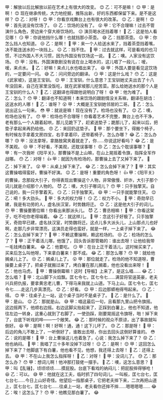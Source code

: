 甲：解放以后比解放以前在艺术上有很大的改变。 😊
乙：可不是嘛！ 😌
甲：是啊！ 😊
现在继承传统，大力地挖掘，推陈出新，好的东西都保留下来。是不是这样？ 😊
乙：对呀！ 😊
甲：你看京戏舞台上也有很大的改革。 😌
乙：是啊！ 😊
甲：首先说没有饮场了。 😒
乙：饮场的没有了。 😮
甲：它不合理嘛！过去不管演什么角色，旁边来个穿大褂饮场的。 😕
演员喝水还挡着哪！ 🤔
乙：这是怕人看见哪！ 😏
甲：你说他挡什么哪！也就挡那小茶壶。 😅
乙：挡那茶壶。 😑
甲：你怎么挡人也知道。 😒
乙：是啊！ 🤭
甲：来一个人给送水来了，挡着茶壶挡着嘴，决不能连送水的一块挡上。 😉
乙：挡不住。 😬
甲：过去就这样，可是看戏的也习惯，不过外国人不大习惯，因为外国没有饮场这一说。 🤔
乙：噢。人家没有这饮场。 😯
甲：没有。外国演歌剧没有说在台上喝水的，这儿唱了一段儿，：嗳，嗳，来点水。 🤨
乙：好嘛！来点儿水也唱出来了。 😆
甲：外国人要是看见这饮场的，一定要问一问。 😅
乙：问问旁边的翻译。 😏
甲：这是什么戏？ 😯
乙：这是《武家坡》，这是王宝钏。 😌
甲：王宝钏，什么意思？王宝钏她丈夫出去了十八年没回来，自己在家里没饭吃，就在武家坡那儿挖苦菜。那么给她送水的那个人是王宝钏的什么人？ 🤔
乙：这翻译也得跟他说明白了呀！ 😅
甲：他为难了。 😬
乙：怎么？ 😯
甲：翻译也不知道啊！本来饮场的跟剧情没关系嘛，翻译在胡诌：这送水的人哪！ 🥴
乙：谁呀？ 😲
甲：大概是王宝钏她邻居的二哥。 🤭
乙：怎么说出这么一句来。 😳
甲：就说是嘛！现在没有了。检场也没有了。 😌
乙：噢，检场也没有了。 😯
甲：检场也不合理呀！你看着艺术不完整，舞台上也不干净，老有那么一个人跟着起哄，那儿见跪下了，赶紧送垫子；跪那儿了，起来以后，把垫子拿起来再扔给他。 😠
乙：来回扔这垫子。 🤨
甲：那个要坐下，得搬个椅子，有时候左手拿着文房四宝，右手拿着印，还带着椅子，怎么办哪？ 😂
乙：怎么办哪？ 😓
甲：没法拿呀，拿胳肢窝夹着就走了，你……你说这好看吗？ 😂
乙：是不美观。 😒
甲：不好看，不美观，还耽误事哪！ 😠
乙：怎么个耽误事哪？ 🤔
甲：有一次我听《阳平关》，那曹操不是上山嘛，在山上晃摇着令旗，指挥全军作战哪。 😯
乙：对呀！ 👍
甲：就因为有检场的，那曹操上去了又掉下来了。 😬
乙：掉下来了。 😲
甲：从桌上掉下来了。 😂
乙：怎么会掉下来了？ 🤔
甲：其实这曹操唱得蛮好。曹操不好演。 😌
乙：是呀！重要的角色呀！ 👍
甲：《阳平关》的曹操，念那段大引子，你得表现出曹操这个人物，非常傲慢、奸诈，大引子那个词儿就是介绍那个人物的。 😈
乙：噢，大引子哪词儿？ 😯
甲：只手独擎天。自己说的，我一只手擎着天。 😏
乙：只手独擎天。 😄
甲：一只手就能擎住天。 😌
乙：嗬！多大劲头。 💪
甲：多大的权力呀！ 😏
乙：权力不小。 🤨
甲：奇勋早已建，我是有功劳的人，虚名扶汉室，时势魏将迁。 😊
乙：这是他大引子的词儿。 😯
甲：曹操要篡位嘛！你看出来那派头儿。 😈
乙：曹丞相嘛！ 🤨
甲：你看这架子，吃不吃你老得端着。 😂
乙：就这样儿。 🤭
甲：念这引子好极了。只手独擎天，奇勋早已建，虚名扶汉室，时势魏将迁。这点儿多大派头儿，上山那点儿也好啊，走那几步非常漂亮，这演员走得也蛮好，就是一样，一上桌子掉下来了。 😂
乙：怎么会掉下来了？ 🤔
甲：不赖这曹操啊，赖这检场的。 😒
乙：检场的怎么了？ 🤨
甲：正干着活儿哪，他饿了，回头告诉那管箱的：谁出去呀！让他给我带一毛钱烤白薯来。 😂
乙：他要吃。 😏
甲：在台上正干着活儿，这时候买来了，买来后怎么叫他呀，下来拿白薯来！那不成。 😂
乙：那怎么哪？ 😯
甲：就给他搁桌儿上了。 😒
乙：搁桌儿上了。 😲
甲：那位就走了。检场的他不知道呀，曹操要上桌子了，把桌子就搬过来了，烤白薯在那儿搁着，他也没看出来呀！ 😬
乙：他也马虎。 🤨
甲：曹操倒霉嘛！这时【导板】上来了，是这么唱…… 😂
乙：怎么唱？ 🤔
甲：北山脚下火焰飘。匡七令七，匡七令七……满营将官逞英豪，老夫兴兵把仇报，要拿黄忠老儿曹，下得马来我就上山道。下马上山。匡七令七，匡七令七……走这几步真漂亮。 😊
乙：好看。 😌
甲：后边那蟒袍得甩起来。 😏
乙：得。 😊
甲：往桌子上一站，这个桌子当时不是桌子了。 🤨
乙：是什么了。 🤔
甲：是山。 😌
乙：那就是山。 😅
甲：唱这最后一句，且看那九里山把令旗摇。这边摇两下，他顺右边摇。右边这脚尖抬起来了，正踩到白薯上，他也不知道，他往左边一转身，这重心就到了右脚了，一使劲踩，刚要晃摇这令旗呀，啪！掉下来了，台底下听戏的哗——一个敞笑。 😂
乙：那时候的观众不原谅，出了事故就叫倒好。 😆
甲：是啊！啊！好啊！通，通！这下儿坏了。 😓
乙：那是呀！ 😬
甲：后边的角儿不敢上了，一听倒好了，谁敢出去呀，你出去回头这倒好算谁的。 😳
乙：说的是哪！ 🤨
甲：台上曹操这儿也着急了，心说：我怎么掉下来了？ 😟
乙：他也纳闷。 🤔
甲：我唱了三十多年没掉下过呀！ 😌
乙：是啊！ 😊
甲：这回怎么掉下来了？他脚底下有白薯，他也看不见，他想，我还得上去呀！ 🤔
乙：还得上去。 😅
甲：不在山上我怎么指挥呀！ 😬
乙：对呀！ 🤨
甲：没词儿了。 😓
乙：那怎么办？ 😯
甲：想词儿啊！他冲那打鼓佬一摆手。 🤨
乙：噢，这怎么意思？ 🤔
甲：叫【乱锤】，顷顷顷顷……摸屁股。台底下看戏的纳闷儿：把屁股摔得够呛！ 😆
乙：可以。 😅
甲：他就在这工夫，临时抓了四句词儿。一叫板，匡七台七，匡七台七……今日上山好奇怪。他望后一指那桌子，它把老夫摔下来，二次再把山道上，匡七台七，匡七台七……往桌上一站，老夫看你还摔不摔……嗯嗯嗯嗯…… 😂
乙：唉！这怎么了？ 😯
甲：他瞧见那白薯了。 😂